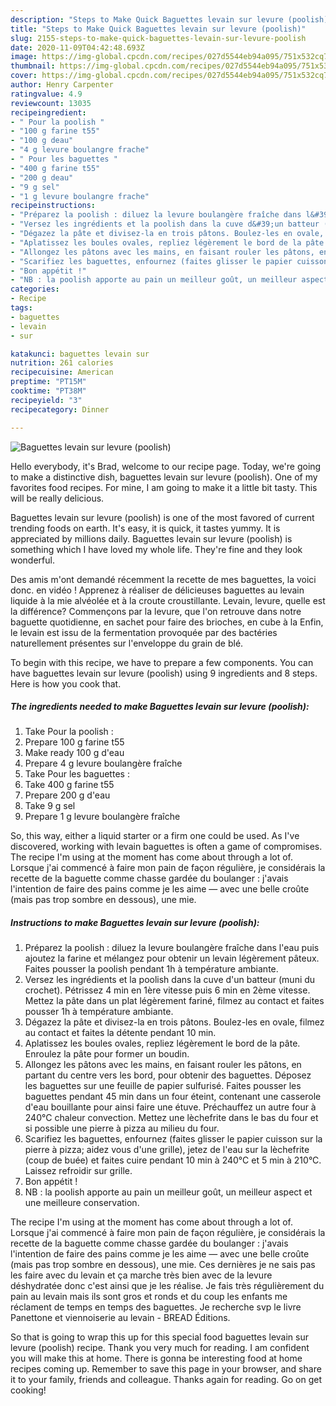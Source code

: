 ```yaml
---
description: "Steps to Make Quick Baguettes levain sur levure (poolish)"
title: "Steps to Make Quick Baguettes levain sur levure (poolish)"
slug: 2155-steps-to-make-quick-baguettes-levain-sur-levure-poolish
date: 2020-11-09T04:42:48.693Z
image: https://img-global.cpcdn.com/recipes/027d5544eb94a095/751x532cq70/baguettes-levain-sur-levure-poolish-photo-principale-de-la-recette.jpg
thumbnail: https://img-global.cpcdn.com/recipes/027d5544eb94a095/751x532cq70/baguettes-levain-sur-levure-poolish-photo-principale-de-la-recette.jpg
cover: https://img-global.cpcdn.com/recipes/027d5544eb94a095/751x532cq70/baguettes-levain-sur-levure-poolish-photo-principale-de-la-recette.jpg
author: Henry Carpenter
ratingvalue: 4.9
reviewcount: 13035
recipeingredient:
- " Pour la poolish "
- "100 g farine t55"
- "100 g deau"
- "4 g levure boulangre frache"
- " Pour les baguettes "
- "400 g farine t55"
- "200 g deau"
- "9 g sel"
- "1 g levure boulangre frache"
recipeinstructions:
- "Préparez la poolish : diluez la levure boulangère fraîche dans l&#39;eau puis ajoutez la farine et mélangez pour obtenir un levain légèrement pâteux. Faites pousser la poolish pendant 1h à température ambiante."
- "Versez les ingrédients et la poolish dans la cuve d&#39;un batteur (muni du crochet). Pétrissez 4 min en 1ère vitesse puis 6 min en 2ème vitesse. Mettez la pâte dans un plat légèrement fariné, filmez au contact et faites pousser 1h à température ambiante."
- "Dégazez la pâte et divisez-la en trois pâtons. Boulez-les en ovale, filmez au contact et faites la détente pendant 10 min."
- "Aplatissez les boules ovales, repliez légèrement le bord de la pâte. Enroulez la pâte pour former un boudin."
- "Allongez les pâtons avec les mains, en faisant rouler les pâtons, en partant du centre vers les bord, pour obtenir des baguettes. Déposez les baguettes sur une feuille de papier sulfurisé. Faites pousser les baguettes pendant 45 min dans un four éteint, contenant une casserole d&#39;eau bouillante pour ainsi faire une étuve. Préchauffez un autre four à 240°C chaleur convection. Mettez une lèchefrite dans le bas du four et si possible une pierre à pizza au milieu du four."
- "Scarifiez les baguettes, enfournez (faites glisser le papier cuisson sur la pierre à pizza; aidez vous d&#39;une grille), jetez de l&#39;eau sur la lèchefrite (coup de buée) et faites cuire pendant 10 min à 240°C et 5 min à 210°C. Laissez refroidir sur grille."
- "Bon appétit !"
- "NB : la poolish apporte au pain un meilleur goût, un meilleur aspect et une meilleure conservation."
categories:
- Recipe
tags:
- baguettes
- levain
- sur

katakunci: baguettes levain sur 
nutrition: 261 calories
recipecuisine: American
preptime: "PT15M"
cooktime: "PT38M"
recipeyield: "3"
recipecategory: Dinner

---
```



![Baguettes levain sur levure (poolish)](https://img-global.cpcdn.com/recipes/027d5544eb94a095/751x532cq70/baguettes-levain-sur-levure-poolish-photo-principale-de-la-recette.jpg)

Hello everybody, it's Brad, welcome to our recipe page. Today, we're going to make a distinctive dish, baguettes levain sur levure (poolish). One of my favorites food recipes. For mine, I am going to make it a little bit tasty. This will be really delicious.

Baguettes levain sur levure (poolish) is one of the most favored of current trending foods on earth. It's easy, it is quick, it tastes yummy. It is appreciated by millions daily. Baguettes levain sur levure (poolish) is something which I have loved my whole life. They're fine and they look wonderful.

Des amis m&#39;ont demandé récemment la recette de mes baguettes, la voici donc. en vidéo ! Apprenez à réaliser de délicieuses baguettes au levain liquide à la mie alvéolée et à la croute croustillante. Levain, levure, quelle est la différence? Commençons par la levure, que l&#39;on retrouve dans notre baguette quotidienne, en sachet pour faire des brioches, en cube à la Enfin, le levain est issu de la fermentation provoquée par des bactéries naturellement présentes sur l&#39;enveloppe du grain de blé.


To begin with this recipe, we have to prepare a few components. You can have baguettes levain sur levure (poolish) using 9 ingredients and 8 steps. Here is how you cook that.

<!--inarticleads1-->

##### The ingredients needed to make Baguettes levain sur levure (poolish):

1. Take  Pour la poolish :
1. Prepare 100 g farine t55
1. Make ready 100 g d&#39;eau
1. Prepare 4 g levure boulangère fraîche
1. Take  Pour les baguettes :
1. Take 400 g farine t55
1. Prepare 200 g d&#39;eau
1. Take 9 g sel
1. Prepare 1 g levure boulangère fraîche


So, this way, either a liquid starter or a firm one could be used. As I&#39;ve discovered, working with levain baguettes is often a game of compromises. The recipe I&#39;m using at the moment has come about through a lot of. Lorsque j&#39;ai commencé à faire mon pain de façon régulière, je considérais la recette de la baguette comme chasse gardée du boulanger : j&#39;avais l&#39;intention de faire des pains comme je les aime — avec une belle croûte (mais pas trop sombre en dessous), une mie. 

<!--inarticleads2-->

##### Instructions to make Baguettes levain sur levure (poolish):

1. Préparez la poolish : diluez la levure boulangère fraîche dans l&#39;eau puis ajoutez la farine et mélangez pour obtenir un levain légèrement pâteux. Faites pousser la poolish pendant 1h à température ambiante.
1. Versez les ingrédients et la poolish dans la cuve d&#39;un batteur (muni du crochet). Pétrissez 4 min en 1ère vitesse puis 6 min en 2ème vitesse. Mettez la pâte dans un plat légèrement fariné, filmez au contact et faites pousser 1h à température ambiante.
1. Dégazez la pâte et divisez-la en trois pâtons. Boulez-les en ovale, filmez au contact et faites la détente pendant 10 min.
1. Aplatissez les boules ovales, repliez légèrement le bord de la pâte. Enroulez la pâte pour former un boudin.
1. Allongez les pâtons avec les mains, en faisant rouler les pâtons, en partant du centre vers les bord, pour obtenir des baguettes. Déposez les baguettes sur une feuille de papier sulfurisé. Faites pousser les baguettes pendant 45 min dans un four éteint, contenant une casserole d&#39;eau bouillante pour ainsi faire une étuve. Préchauffez un autre four à 240°C chaleur convection. Mettez une lèchefrite dans le bas du four et si possible une pierre à pizza au milieu du four.
1. Scarifiez les baguettes, enfournez (faites glisser le papier cuisson sur la pierre à pizza; aidez vous d&#39;une grille), jetez de l&#39;eau sur la lèchefrite (coup de buée) et faites cuire pendant 10 min à 240°C et 5 min à 210°C. Laissez refroidir sur grille.
1. Bon appétit !
1. NB : la poolish apporte au pain un meilleur goût, un meilleur aspect et une meilleure conservation.


The recipe I&#39;m using at the moment has come about through a lot of. Lorsque j&#39;ai commencé à faire mon pain de façon régulière, je considérais la recette de la baguette comme chasse gardée du boulanger : j&#39;avais l&#39;intention de faire des pains comme je les aime — avec une belle croûte (mais pas trop sombre en dessous), une mie. Ces dernières je ne sais pas les faire avec du levain et ça marche très bien avec de la levure déshydratée donc c&#39;est ainsi que je les réalise. Je fais très régulièrement du pain au levain mais ils sont gros et ronds et du coup les enfants me réclament de temps en temps des baguettes. Je recherche svp le livre Panettone et viennoiserie au levain - BREAD Éditions. 

So that is going to wrap this up for this special food baguettes levain sur levure (poolish) recipe. Thank you very much for reading. I am confident you will make this at home. There is gonna be interesting food at home recipes coming up. Remember to save this page in your browser, and share it to your family, friends and colleague. Thanks again for reading. Go on get cooking!
